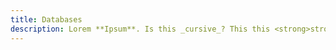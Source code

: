 ```yaml
---
title: Databases
description: Lorem **Ipsum**. Is this _cursive_? This this <strong>strong</strong>
---
```

